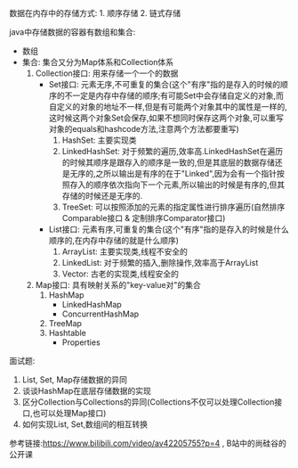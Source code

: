 数据在内存中的存储方式:  1.  顺序存储   2.  链式存储

java中存储数据的容器有数组和集合:

* 数组
* 集合: 集合又分为Map体系和Collection体系
  1. Collection接口: 用来存储一个一个的数据
     * Set接口: 元素无序,不可重复的集合(这个"有序"指的是存入的时候的顺序的不一定是内存中存储的顺序;有可能Set中会存储自定义的对象,而自定义的对象的地址不一样,但是有可能两个对象其中的属性是一样的,这时候这两个对象Set会保存,如果不想同时保存这两个对象,可以重写对象的equals和hashcode方法,注意两个方法都要重写)
       1. HashSet: 主要实现类
       2. LinkedHashSet: 对于频繁的遍历,效率高.LinkedHashSet在遍历的时候其顺序是跟存入的顺序是一致的,但是其底层的数据存储还是无序的,之所以输出是有序的在于"Linked",因为会有一个指针按照存入的顺序依次指向下一个元素,所以输出的时候是有序的,但其存储的时候还是无序的.
       3. TreeSet: 可以按照添加的元素的指定属性进行排序遍历(自然排序Comparable接口 & 定制排序Comparator接口)
     * List接口: 元素有序,可重复的集合(这个"有序"指的是存入的时候是什么顺序的,在内存中存储的就是什么顺序)
       1. ArrayList: 主要实现类,线程不安全的
       2. LinkedList: 对于频繁的插入,删除操作,效率高于ArrayList
       3. Vector: 古老的实现类,线程安全的
  2. Map接口: 具有映射关系的"key-value对"的集合
     1. HashMap
        * LinkedHashMap
        * ConcurrentHashMap
     2. TreeMap
     3. Hashtable
        * Properties

面试题:

1. List, Set, Map存储数据的异同
2. 谈谈HashMap在底层存储数据的实现
3. 区分Collection与Collections的异同(Collections不仅可以处理Collection接口,也可以处理Map接口)
4. 如何实现List, Set,数组间的相互转换

参考链接:https://www.bilibili.com/video/av42205755?p=4  ,  B站中的尚硅谷的公开课
